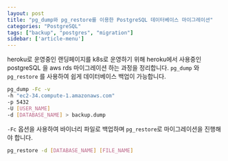 ```yaml
---
layout: post
title: "pg_dump와 pg_restore를 이용한 PostgreSQL 데이터베이스 마이그레이션"
categories: "PostgreSQL"
tags: ["backup", "postgres", "migration"]
sidebar: ['article-menu']
---
```


heroku로 운영중인 랜딩페이지를 k8s로 운영하기 위해
heroku에서 사용중인 postgreSQL 을 aws rds 마이그레이션 하는 과정을 정리합니다.
`pg_dump` 와 `pg_restore` 를 사용하여 쉽게 데이터베이스 백업이 가능합니다. 

``` bash
pg_dump -Fc -v 
-h "ec2-34.compute-1.amazonaws.com" 
-p 5432 
-U [USER_NAME]
-d [DATABASE_NAME] > backup.dump
```


`-Fc` 옵션을 사용하여 바이너리 파일로 백업하며 `pg_restore`로 마이그레이션을 진행해야 합니다.
``` bash
pg_restore -d [DATABASE_NAME] [FILE_NAME]
```

